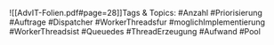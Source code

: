 
![[AdvIT-Folien.pdf#page=28]]Tags & Topics:
   #Anzahl
   #Priorisierung
   #Auftrage
   #Dispatcher
   #WorkerThreadsfur
   #moglichImplementierung
   #WorkerThreadsist
   #Queuedes
   #ThreadErzeugung
   #Aufwand
   #Pool